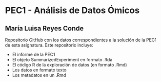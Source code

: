 # PEC1 - Análisis de Datos Ómicos
## María Luisa Reyes Conde

Repositorio GitHub con los datos correspondientes a la solución de la PEC1 de esta asignatura.
Este repositorio incluye:
- El informe de la PEC1
- El objeto SummarizedExperiment en formato .Rda
- El código R de la exploración de datos (en formato .Rmd)
- Los datos en formato texto
- Los metadatos en un .Rmd
